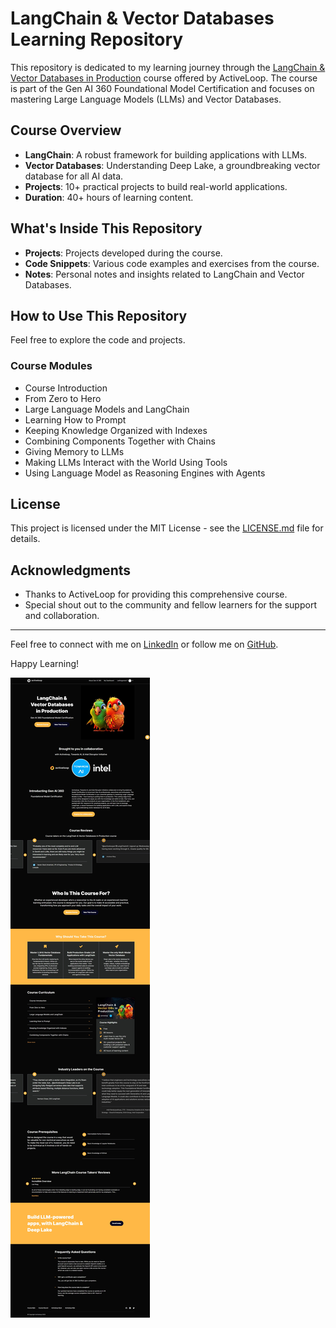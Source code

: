 # LangChain & Vector Databases Learning Repository

This repository is dedicated to my learning journey through the [LangChain & Vector Databases in Production](https://learn.activeloop.ai/courses/langchain) course offered by ActiveLoop. The course is part of the Gen AI 360 Foundational Model Certification and focuses on mastering Large Language Models (LLMs) and Vector Databases.

## Course Overview

- **LangChain**: A robust framework for building applications with LLMs.
- **Vector Databases**: Understanding Deep Lake, a groundbreaking vector database for all AI data.
- **Projects**: 10+ practical projects to build real-world applications.
- **Duration**: 40+ hours of learning content.

## What's Inside This Repository

- **Projects**: Projects developed during the course.
- **Code Snippets**: Various code examples and exercises from the course.
- **Notes**: Personal notes and insights related to LangChain and Vector Databases.

## How to Use This Repository

Feel free to explore the code and projects.

### Course Modules

- Course Introduction
- From Zero to Hero
- Large Language Models and LangChain
- Learning How to Prompt
- Keeping Knowledge Organized with Indexes
- Combining Components Together with Chains
- Giving Memory to LLMs
- Making LLMs Interact with the World Using Tools
- Using Language Model as Reasoning Engines with Agents

## License

This project is licensed under the MIT License - see the [LICENSE.md](LICENSE.md) file for details.

## Acknowledgments

- Thanks to ActiveLoop for providing this comprehensive course.
- Special shout out to the community and fellow learners for the support and collaboration.

---

Feel free to connect with me on [LinkedIn](https://www.linkedin.com/in/john-leskas/) or follow me on [GitHub](https://github.com/jin0c).

Happy Learning!

![Screenshot of ActiveLoop Course](course.jpeg)
